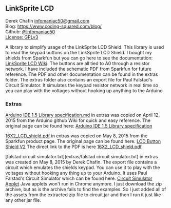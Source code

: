 ## LinkSprite LCD ##
Derek Chafin <infomaniac50@gmail.com>  
Blog: https://www.coding-squared.com/blog/  
Github: [@infomaniac50](https://github.com/infomaniac50/)  
[License: GPLv3](LICENSE.md)  

A library to simplify usage of the LinkSprite LCD Shield.
This library is used to read the keypad buttons on the LinkSprite LCD Shield. I bought my shields from Sparkfun but you can go here to see the documentation: [LinkSprite LCD Wiki](http://linksprite.com/wiki/index.php5?title=16_X_2_LCD_Keypad_Shield_for_Arduino_V2). The buttons are all tied to A0 through a resistor network. I have included the schematic PDF from Sparkfun for future reference. The PDF and other documentation can be found in the extras folder. The extras folder also contains an export file for Paul Falstad's Circuit Simulator. It simulates the keypad resistor network in real time so you can play with the voltages without hooking up anything to the Arduino.

### Extras ###
[Arduino IDE 1.5 Library specification.md](extras/Arduino%20IDE%201.5%20Library%20specification.md) in extras was copied on  April 12, 2015 from the Arduino github Wiki for quick and easy reference. The original page can be found here: [Arduino IDE 1.5 Library specification](https://github.com/arduino/Arduino/wiki/Arduino-IDE-1.5:-Library-specification)

[16X2_LCD_shield.pdf](extras/16X2_LCD_shield.pdf) in extras was copied on May 8, 2015 from the Sparkfun product page. The original page can be found here. [LCD Button Shield V2](https://www.sparkfun.com/products/13293) The direct link to the PDF is here [16X2_LCD_shield.pdf](https://cdn.sparkfun.com/datasheets/Dev/Arduino/Shields/16X2_LCD_shield.pdf)

[falstad circuit simulator.txt](extras/falstad circuit simulator.txt) in extras was created on May 8, 2015 by Derek Chafin. The export file contains a circuit which emulates the shields keypad. You can use it to play with the voltages without hooking any thing up to your Arduino. It uses Paul Falstad's Circuit Simulator which can be found here. [Circuit Simulator Applet](http://www.falstad.com/circuit/) Java applets won't run in Chrome anymore. I just download the zip archive, but as is the archive fails to find the examples. So I just added all of the assets from the extracted zip file to circuit.jar and then I run it just like any other jar file.